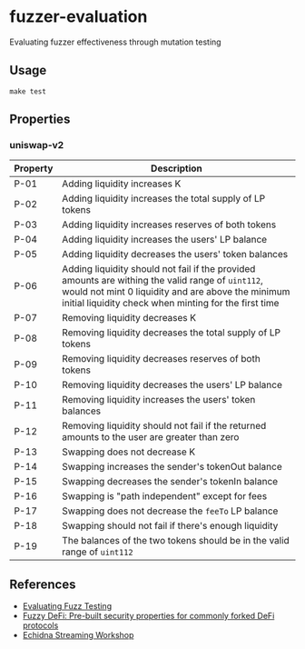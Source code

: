 # fuzzer-evaluation
Evaluating fuzzer effectiveness through mutation testing

## Usage

```
make test
```

## Properties

### uniswap-v2

| Property | Description |
| --- | --- |
| P-01 | Adding liquidity increases K |
| P-02 | Adding liquidity increases the total supply of LP tokens |
| P-03 | Adding liquidity increases reserves of both tokens |
| P-04 | Adding liquidity increases the users' LP balance |
| P-05 | Adding liquidity decreases the users' token balances |
| P-06 | Adding liquidity should not fail if the provided amounts are withing the valid range of `uint112`, would not mint 0 liquidity and are above the minimum initial liquidity check when minting for the first time  |
| P-07 | Removing liquidity decreases K |
| P-08 | Removing liquidity decreases the total supply of LP tokens |
| P-09 | Removing liquidity decreases reserves of both tokens |
| P-10 | Removing liquidity decreases the users' LP balance |
| P-11 | Removing liquidity increases the users' token balances |
| P-12 | Removing liquidity should not fail if the returned amounts to the user are greater than zero |
| P-13 | Swapping does not decrease K |
| P-14 | Swapping increases the sender's tokenOut balance |
| P-15 | Swapping decreases the sender's tokenIn balance |
| P-16 | Swapping is "path independent" except for fees |
| P-17 | Swapping does not decrease the `feeTo` LP balance |
| P-18 | Swapping should not fail if there's enough liquidity |
| P-19 | The balances of the two tokens should be in the valid range of `uint112` |

## References

- [Evaluating Fuzz Testing](https://cseweb.ucsd.edu/~dstefan/cse227-spring20/papers/klees:evaluating.pdf)
- [Fuzzy DeFi: Pre-built security properties for commonly forked DeFi protocols](https://github.com/0xNazgul/fuzzydefi)
- [Echidna Streaming Workshop](https://github.com/crytic/echidna-streaming-series)